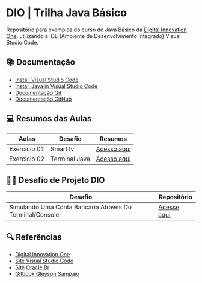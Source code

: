 # DIO | Trilha Java Básico

Repositório para exemplos do curso de Java Básico da [Digital Innovation One](https://www.dio.me/), utilizando a IDE (Ambiente de Desenvolvimento Integrado) Visual Studio Code.

## 📚 Documentação
- [Install Visual Studio Code](https://code.visualstudio.com/)
- [Install Java in Visual Studio Code](https://code.visualstudio.com/docs/languages/java)
- [Documentação Git](https://www.git-scm.com/doc)
- [Documentação GitHub](https://docs.github.com/)

## 💻 Resumos das Aulas

| Aulas | Desafio| Resumos |
|-------|---------|---------|
|Exercicio 01|SmartTv | [Acesso aqui](https://github.com/otavioHFNS/dio-trilha-java-basico/tree/main/SISTEMA-SMAR-TV)|
|Exercicio 02|Terminal Java | [Acesso aqui](https://github.com/otavioHFNS/dio-trilha-java-basico/tree/main/Terminal-java)|

## 👨‍💻 Desafio de Projeto DIO
|Desafio| Repositório|
|-------|------------|
|Simulando Uma Conta Bancária Através Do Terminal/Console| [Acesse aqui]()

## 🔍 Referências 
- [Digital Innovation One](https://www.dio.me/)
- [Site Visual Studio Code](https://code.visualstudio.com/)
- [Site Oracle Br](https://www.oracle.com/br/java/)
- [Gitbook Gleyson Sampaio](https://glysns.gitbook.io/java-basico/)
